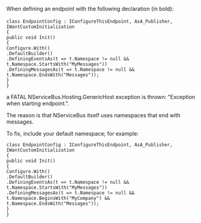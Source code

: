 <!--
title: "DefiningMessagesAs and DefiningEventsAs When Starting Endpoint"
tags: ""
summary: ""
-->

<span style="font-size: 14px; line-height: 24px;">When defining an endpoint with the following declaration (in bold):</span>

    class EndpointConfig : IConfigureThisEndpoint, AsA_Publisher, IWantCustomInitialization
    {
    public void Init()
    {
    Configure.With()
    .DefaultBuilder()
    .DefiningEventsAs(t => t.Namespace != null && t.Namespace.StartsWith("MyMessages"))
    .DefiningMessagesAs(t => t.Namespace != null && t.Namespace.EndsWith("Messages"));
    }
    }

a FATAL NServiceBus.Hosting.GenericHost exception is thrown: "Exception when starting endpoint.".

The reason is that NServiceBus itself uses namespaces that end with messages.

To fix, include your default namespace; for example:

    class EndpointConfig : IConfigureThisEndpoint, AsA_Publisher, IWantCustomInitialization
    {
    public void Init()
    {
    Configure.With()
    .DefaultBuilder()
    .DefiningEventsAs(t => t.Namespace != null && t.Namespace.StartsWith("MyMessages"))
    .DefiningMessagesAs(t => t.Namespace != null && t.Namespace.BeginsWith("MyCompany") && t.Namespace.EndsWith("Messages"));
    }
    }

